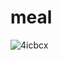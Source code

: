 # meal



![4icbcx](https://user-images.githubusercontent.com/51445048/95873622-bac5b100-0d8d-11eb-9f61-97ca0641f748.gif)
